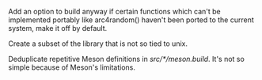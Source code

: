 Add an option to build anyway if certain functions which can't be implemented
portably like arc4random() haven't been ported to the current system, make it
off by default.

Create a subset of the library that is not so tied to unix.

Deduplicate repetitive Meson definitions in _src/*/meson.build_. It's not so
simple because of Meson's limitations.
